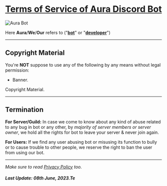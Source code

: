 # **[Terms of Service of Aura Discord Bot](https://top.gg/bot/885876809776893964)**

![Aura Bot](https://cdn.discordapp.com/attachments/891178370442858526/891178505260396554/akito_banner.png)

Here **Aura**/**We**/**Our** refers to ("**[bot](https://top.gg/bot/115872266568355910)**" or "**[developer](https://github.com/ana-nt69)**")

---

## **Copyright Material**

You're **NOT** suppose to use any of the following by any means without legal permission:
- Banner.

Copyright Material.

---

## **Termination**

**For Server/Guild:** In case we come to know about any kind of abuse related to any bug in bot or any other, by *majority of server members or server owner*, we hold all the rights for bot to leave your server & never join again.


**For Users:** If we find any user abusing bot or misusing its function to bully or to cause trouble to other people, we reserve the right to ban the user from using our bot.

<!---

## **Miscellaneous.**

Content Here.
-->

---

*Make sure to read [Privacy Policy](https://github.com/ana-xt69/Aura-Bot-Privacy-Policy/blob/main/README.md) too.* 

##### Last Update: 08th June, 2023.Te
